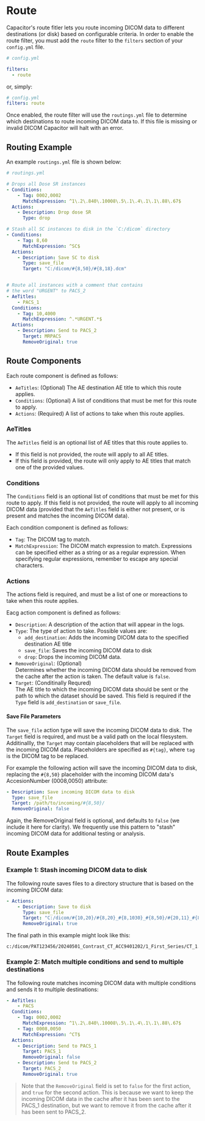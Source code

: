 # Route

Capacitor's route fitler lets you route incoming DICOM data to different destinations (or disk) based on configurable criteria.
In order to enable the route filter, you must add the `route` filter to the `filters` section of your `config.yml` file.

```yaml
# config.yml

filters:
  - route
```

or, simply:

```yaml
# config.yml
filters: route
```

Once enabled, the route filter will use the `routings.yml` file to determine which destinations to route incoming DICOM data to.  If this file is missing or invalid DICOM Capacitor will halt with an error.

## Routing Example

An example `routings.yml` file is shown below:

```yaml
# routings.yml

# Drops all Dose SR instances
- Conditions:
    - Tag: 0002,0002
      MatchExpression: ^1\.2\.840\.10008\.5\.1\.4\.1\.1\.88\.67$
  Actions:
    - Description: Drop dose SR
      Type: drop

# Stash all SC instances to disk in the `C:/dicom` directory
- Conditions:
    - Tag: 8,60
      MatchExpression: ^SC$
  Actions:
    - Description: Save SC to disk
      Type: save_file
      Target: "C:/dicom/#{8,50}/#{8,18}.dcm"


# Route all instances with a comment that contains 
# the word "URGENT" to PACS_2
- AeTitles:
    - PACS_1
  Conditions:
    - Tag: 10,4000
      MatchExpression: ^.*URGENT.*$
  Actions:
    - Description: Send to PACS_2
      Target: MRPACS
      RemoveOriginal: true
```

## Route Components

Each route component is defined as follows:

- `AeTitles`: (Optional) The AE destination AE title to which this route applies.
- `Conditions`: (Optional) A list of conditions that must be met for this route to apply.
- `Actions`: (Required) A list of actions to take when this route applies.

### AeTitles

The `AeTitles` field is an optional list of AE titles that this route applies to.

- If this field is not provided, the route will apply to all AE titles.
- If this field is provided, the route will only apply to AE titles that match one of the provided values.

### Conditions

The `Conditions` field is an optional list of conditions that must be met for this route to apply.  If this field is not provided, the route will apply to all incoming DICOM data (provided that the `AeTitles` field is either not present, or is present and matches the incoming DICOM data).

Each condition component is defined as follows:

- `Tag`: The DICOM tag to match.
- `MatchExpression`: The DICOM match expression to match.  Expressions can be specified either as a string or as a regular expression.  When specifying regular expressions, remember to escape any special characters.

### Actions

The actions field is required, and must be a list of one or moreactions to take when this route applies.

Eacg action component is defined as follows:

- `Description`:  A description of the action that will appear in the logs.
- `Type`:  The type of action to take.  Possible values are:
  - `add_destination`: Adds the incoming DICOM data to the specified destination AE title
  - `save_file`: Saves the incoming DICOM data to disk
  - `drop`: Drops the incoming DICOM data.
- `RemoveOriginal`: (Optional)  
  Determines whether the incoming DICOM data should be removed from the cache after the action is taken.  The default value is `false`.
- `Target`: (Conditinally Requred)  
  The AE title to which the incoming DICOM data should be sent or the path to which the dataset should be saved.  This field is required if the `Type` field is `add_destination` or `save_file`.

#### Save File Parameters

The `save_file` action type will save the incoming DICOM data to disk.  The `Target` field is required, and must be a valid path on the local filesystem.  Additinallly, the `Target` may contain placeholders that will be replaced with the incoming DICOM data.  Placeholders are specified as `#{tag}`, where `tag` is the DICOM tag to be replaced.

For example the following action will save the incoming DICOM data to disk, replacing the `#{8,50}` placeholder with the incoming DICOM data's AccesionNumber (0008,0050) attribute:

```yaml
- Description: Save incoming DICOM data to disk
  Type: save_file
  Target: /path/to/incoming/#{8,50}/
  RemoveOriginal: false
```

Again, the RemoveOriginal field is optional, and defaults to `false` (we include it here for clarity). We frequently use this pattern to "stash" incoming DICOM data for additional testing or analysis.

## Route Examples


### Example 1: Stash incoming DICOM data to disk

The following route saves files to a directory structure that is based on the incoming DICOM data:

```yaml
- Actions:
    - Description: Save to disk
      Type: save_file
      Target: "C:/dicom/#{10,20}/#{8,20}_#{8,1030}_#{8,50}/#{20,11}_#{8,103e}/#{8,60}_#{20,13}.dcm"
      RemoveOriginal: true
```

The final path in this example might look like this:

```text
c:/dicom/PAT123456/20240501_Contrast_CT_ACC9401202/1_First_Series/CT_1.dcm
```

### Example 2: Match multiple conditions and send to multiple destinations

The following route matches incoming DICOM data with multiple conditions and sends it to multiple destinations:

```yaml
- AeTitles:
    - PACS
  Conditions:
    - Tag: 0002,0002
      MatchExpression: ^1\.2\.840\.10008\.5\.1\.4\.1\.1\.88\.67$
    - Tag: 0008,0050
      MatchExpression: ^CT$
  Actions:
    - Description: Send to PACS_1
      Target: PACS_1
      RemoveOriginal: false
    - Description: Send to PACS_2
      Target: PACS_2
      RemoveOriginal: true
```

> Note that the `RemoveOriginal` field is set to `false` for the first action, and `true` for the second action.  This is because we want to keep the incoming DICOM data in the cache after it has been sent to the PACS_1 destination, but we want to remove it from the cache after it has been sent to PACS_2.
